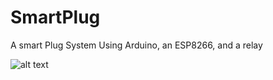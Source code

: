 # SmartPlug
A smart Plug System Using Arduino, an ESP8266, and a relay

![alt text](https://github.com/deliverant/SmartPlug/blob/master/Fritzing.png)

